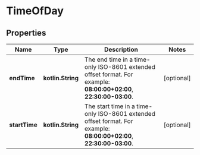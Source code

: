 
# TimeOfDay

## Properties
Name | Type | Description | Notes
------------ | ------------- | ------------- | -------------
**endTime** | **kotlin.String** | The end time in a time-only ISO-8601 extended offset format. For example: **08:00:00+02:00**, **22:30:00-03:00**.   |  [optional]
**startTime** | **kotlin.String** | The start time in a time-only ISO-8601 extended offset format. For example: **08:00:00+02:00**, **22:30:00-03:00**.   |  [optional]



